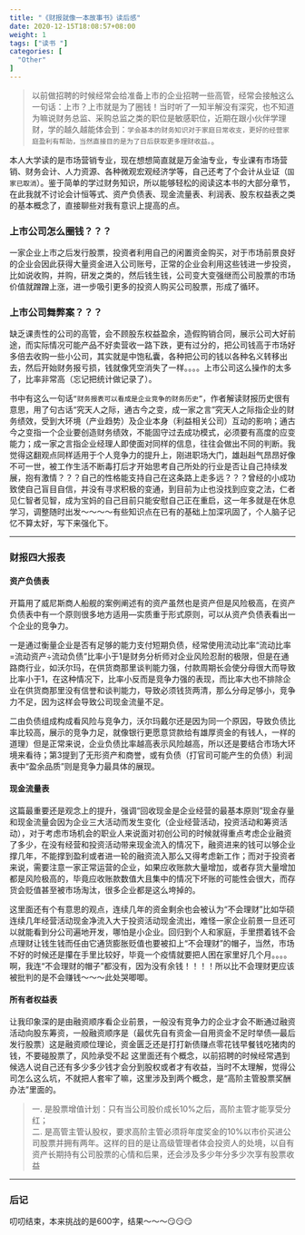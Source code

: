 ```yaml
---
title: "《财报就像一本故事书》读后感"
date: 2020-12-15T18:08:57+08:00
weight: 1
tags: ["读书 "]
categories: [
  "Other"
]
---
```

> 以前做招聘的时候经常会给准备上市的企业招聘一些高管，经常会接触这么一句话：上市？上市就是为了圈钱！当时听了一知半解没有深究，也不知道为嘛说财务总监、采购总监之类的职位是敏感职位，近期在跟小伙伴学理财，学的越久越能体会到：`学会基本的财务知识对于家庭日常收支，更好的经营家庭盈利有帮助，当然直接目的是为了日后获取更多理财收益。`。
<!--more-->

本人大学读的是市场营销专业，现在想想简直就是万金油专业，专业课有市场营销、财务会计、人力资源、各种微观宏观经济学等，自己还考了个会计从业证（`国家已取消`）。鉴于简单的学过财务知识，所以能够轻松的阅读这本书的大部分章节，在此我就不讨论会计恒等式、资产负债表、现金流量表、利润表、股东权益表之类的基本概念了，直接聊些对我有意识上提高的点。

### 上市公司怎么圈钱？？？
一家企业上市之后发行股票，投资者利用自己的闲置资金购买，对于市场前景良好的企业会因此获得大量资金进入公司账号，正常的企业会利用这些钱进一步投资，比如说收购，并购，研发之类的，然后钱生钱，公司变大变强继而公司股票的市场价值就蹭蹭上涨，进一步吸引更多的投资人购买公司股票，形成了循环。

### 上市公司舞弊案？？？
缺乏课责性的公司的高管，会不顾股东权益盈余，造假购销合同，展示公司大好前途，而实际情况可能产品不好卖营收一路下跌，更有过分的，把公司钱高于市场好多倍去收购一些小公司，其实就是中饱私囊，各种把公司的钱以各种名义转移出去，然后开始财务报亏损，钱就像凭空消失了一样。。。。上市公司这么操作的太多了，比率非常高（忘记把统计做记录了）。

书中有这么一句话`“财务报表可以看成是企业竞争的财务历史”`，作者解读财报历史很有意思，用了句古话“究天人之际，通古今之变，成一家之言”究天人之际指企业的财务绩效，受到大环境（产业趋势）及企业本身（利益相关公司）互动的影响；通古今之变指一个企业要创造财务绩效，不能固守过去成功模式，必须要有高度的应变能力；成一家之言指企业经理人即使面对同样的信息，往往会做出不同的判断。我觉得这翻观点同样适用于个人竞争力的提升上，刚进职场大门，雄赳赳气昂昂好像不可一世，被工作生活不断毒打后才开始思考自己所处的行业是否让自己持续发展，抱有激情？？？自己的性格能支持自己在这条路上走多远？？？曾经的小成功致使自己盲目自信，并没有寻求积极的变通，到目前为止也没找到应变之法，仁者见仁智者见智，成为宝妈的自己目前只能安慰自己正在重启，这一年多就是在休息学习，调整随时出发～～～～有些知识点在已有的基础上加深巩固了，个人脑子记忆不算太好，写下来强化下。

---

### 财报四大报表
#### 资产负债表
开篇用了威尼斯商人船舰的案例阐述有的资产虽然也是资产但是风险极高，在资产负债表中有一个原则很多地方适用—实质重于形式原则，可以从资产负债表看出一个企业的竞争力。

一是通过衡量企业是否有足够的能力支付短期负债，经常使用流动比率“流动比率=流动资产÷流动负债”比率小于1是财务分析师对企业风险忍耐的极限，但是在通路商行业，如沃尔玛，在供货商那里谈判能力强，付款周期长会使分母很大而导致比率小于1，在这种情况下，比率小反而是竞争力强的表现，而比率大也不排除企业在供货商那里没有信誉和谈判能力，导致必须钱货两清，那么分母足够小，竞争力不足，因为这样会导致公司现金流量不足。

二由负债组成构成看风险与竞争力，沃尔玛戴尔还是因为同一个原因，导致负债比率比较高，展示的竞争力足，就像银行更愿意贷款给有雄厚资金的有钱人，一样的道理）但是正常来说，企业负债比率越高表示风险越高，所以还是要结合市场大环境来看待；第3提到了无形资产和商誉，或有负债（打官司可能产生的负债）利润表中“盈余品质”则是竞争力最具体的展现。

#### 现金流量表 
这篇最重要还是观念上的提升，强调“回收现金是企业经营的最基本原则”现金存量和现金流量会因为企业三大活动而发生变化（企业经营活动，投资活动和筹资活动），对于考虑市场机会的职业人来说面对初创公司的时候就得重点考虑企业融资了多少，在没有经营和投资活动带来现金流入的情况下，融资进来的钱可以够企业撑几年，不能撑到盈利或者进一轮的融资流入那么又得考虑新工作；而对于投资者来说，需要注意一家正常运营的企业，如果应收账款大量增加，或者存货大量增加都是风险极高的，毕竟应收账款数值大且集中的情况下坏账的可能性会很大，而存货会贬值甚至被市场淘汰，很多企业都是这么垮掉的。

这里面还有个有意思的观点，连续几年的资金剩余也会被认为“不会理财”比如华硕连续几年经营活动现金净流入大于投资活动现金流出，难怪一家企业前景一旦还可以就能看到分公司遍地开发，哪怕是小企业。回归到个人和家庭，手里攒着钱不会点理财让钱生钱而任由它通货膨胀贬值也要被扣上“不会理财”的帽子，当然，市场不好的时候还是攥在手里比较好，毕竟一个疫情就要把人困在家里好几个月。。。。啊，我连“不会理财的帽子”都没有，因为没有余钱！！！！所以比不会理财更应该被批判的是不会赚钱～～～此处哭唧唧。

#### 所有者权益表
让我印象深的是由融资顺序看企业前景，一般没有竞争力的企业才会不断通过融资活动向股东筹资，一般融资顺序是（最优先自有资金—自用资金不足时举债—最后发行股票）这是融资顺位理论，资金匮乏还是打打新债赚点零花钱早餐钱吃猪肉的钱，不要碰股票了，风险承受不起
这里面还有个概念，以前招聘的时候经常遇到候选人说自己还有多少多少钱才会分到股权或者才有收益，当时不太理解，觉得公司怎么这么坑，不就把人套牢了嘛，这里涉及到两个概念，是“高阶主管股票奖酬办法”里面的。
> 一. 是股票增值计划：只有当公司股价成长10%之后，高阶主管才能享受分红；<br/>
> 二. 是高管主管认股权，要求高阶主管必须将年度奖金的10%以市价买进公司股票并拥有两年。这样的目的是让高级管理者体会投资人的处境，以自有资产长期持有公司股票的心情和后果，还会涉及多少年分多少次享有股票收益

---

### 后记
叨叨结束，本来挑战的是600字，结果～～～😏😏😏